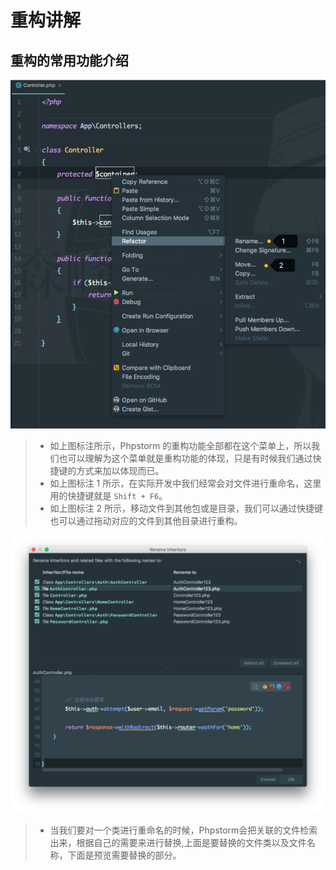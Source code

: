# 重构讲解

## 重构的常用功能介绍

![重构的常用功能介绍](images/xxiv-a-refactor-introduce-1.jpg)

> * 如上图标注所示，Phpstorm 的重构功能全部都在这个菜单上，所以我们也可以理解为这个菜单就是重构功能的体现，只是有时候我们通过快捷键的方式来加以体现而已。
> * 如上图标注 1 所示，在实际开发中我们经常会对文件进行重命名，这里用的快捷键就是 `Shift + F6`。
> * 如上图标注 2 所示，移动文件到其他包或是目录，我们可以通过快捷键也可以通过拖动对应的文件到其他目录进行重构。

![重构的常用功能介绍](images/xxiv-a-refactor-introduce-2.jpg)

> * 当我们要对一个类进行重命名的时候，Phpstorm会把关联的文件检索出来，根据自己的需要来进行替换,上面是要替换的文件类以及文件名称，下面是预览需要替换的部分。